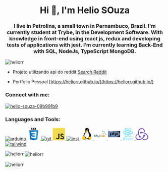 <h1 align="center">Hi 👋, I'm Helio SOuza</h1>
<h3 align="center">I live in Petrolina, a small town in Pernambuco, Brazil. I'm currently student at Trybe, in the Development Software. With knowledge in front-end using react js, redux and developing tests of applications with jest. I’m currently learning Back-End with SQL, NodeJs, TypeScript MongoDB.</h3>

<p align="left"> <img src="https://komarev.com/ghpvc/?username=heliorr&label=Profile%20views&color=0e75b6&style=flat" alt="heliorr" /> </p>

- Projeto utilizando api do reddit [Search Reddit](https://github.com/heliorr/searchReddit)

- Portfolio Pessoal [https://heliorr.github.io/](https://heliorr.github.io/)

<h3 align="left">Connect with me:</h3>
<p align="left">
<a href="https://linkedin.com/in/helio-souza-09b991b9" target="blank"><img align="center" src="https://raw.githubusercontent.com/rahuldkjain/github-profile-readme-generator/master/src/images/icons/Social/linked-in-alt.svg" alt="helio-souza-09b991b9" height="30" width="40" /></a>
</p>

<h3 align="left">Languages and Tools:</h3>
<p align="left"> <a href="https://www.arduino.cc/" target="_blank" rel="noreferrer"> <img src="https://cdn.worldvectorlogo.com/logos/arduino-1.svg" alt="arduino" width="40" height="40"/> </a> <a href="https://www.w3schools.com/css/" target="_blank" rel="noreferrer"> <img src="https://raw.githubusercontent.com/devicons/devicon/master/icons/css3/css3-original-wordmark.svg" alt="css3" width="40" height="40"/> </a> <a href="https://git-scm.com/" target="_blank" rel="noreferrer"> <img src="https://www.vectorlogo.zone/logos/git-scm/git-scm-icon.svg" alt="git" width="40" height="40"/> </a> <a href="https://developer.mozilla.org/en-US/docs/Web/JavaScript" target="_blank" rel="noreferrer"> <img src="https://raw.githubusercontent.com/devicons/devicon/master/icons/javascript/javascript-original.svg" alt="javascript" width="40" height="40"/> </a> <a href="https://jestjs.io" target="_blank" rel="noreferrer"> <img src="https://www.vectorlogo.zone/logos/jestjsio/jestjsio-icon.svg" alt="jest" width="40" height="40"/> </a> <a href="https://www.linux.org/" target="_blank" rel="noreferrer"> <img src="https://raw.githubusercontent.com/devicons/devicon/master/icons/linux/linux-original.svg" alt="linux" width="40" height="40"/> </a> <a href="https://www.mysql.com/" target="_blank" rel="noreferrer"> <img src="https://raw.githubusercontent.com/devicons/devicon/master/icons/mysql/mysql-original-wordmark.svg" alt="mysql" width="40" height="40"/> </a> <a href="https://www.php.net" target="_blank" rel="noreferrer"> <img src="https://raw.githubusercontent.com/devicons/devicon/master/icons/php/php-original.svg" alt="php" width="40" height="40"/> </a> <a href="https://reactjs.org/" target="_blank" rel="noreferrer"> <img src="https://raw.githubusercontent.com/devicons/devicon/master/icons/react/react-original-wordmark.svg" alt="react" width="40" height="40"/> </a> <a href="https://redux.js.org" target="_blank" rel="noreferrer"> <img src="https://raw.githubusercontent.com/devicons/devicon/master/icons/redux/redux-original.svg" alt="redux" width="40" height="40"/> </a> <a href="https://tailwindcss.com/" target="_blank" rel="noreferrer"> <img src="https://www.vectorlogo.zone/logos/tailwindcss/tailwindcss-icon.svg" alt="tailwind" width="40" height="40"/> </a> </p>

<p><img align="left" src="https://github-readme-stats.vercel.app/api/top-langs?username=heliorr&show_icons=true&locale=en&layout=compact" alt="heliorr" /></p>

<p>&nbsp;<img align="center" src="https://github-readme-stats.vercel.app/api?username=heliorr&show_icons=true&locale=en" alt="heliorr" /></p>

<p><img align="center" src="https://github-readme-streak-stats.herokuapp.com/?user=heliorr&" alt="heliorr" /></p>

